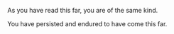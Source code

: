 As you have read this far, you are of the same kind.

You have persisted and endured to have come this far.